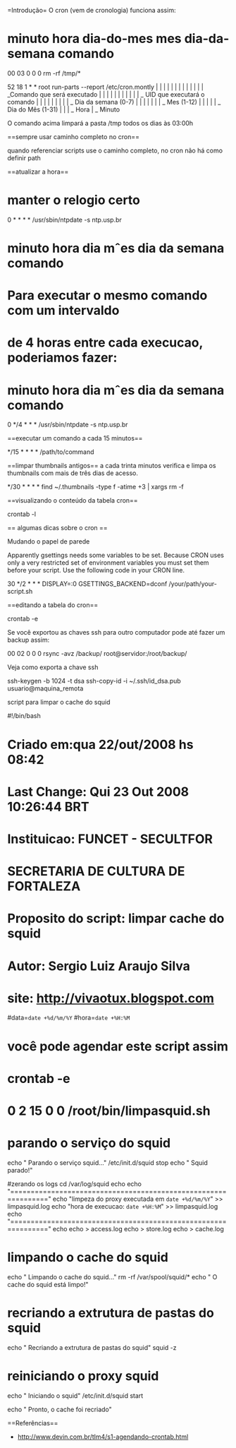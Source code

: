 =Introdução=
O cron (vem de cronologia) funciona assim:

# minuto hora dia-do-mes mes dia-da-semana comando
00 03 0 0 0 rm -rf /tmp/*

   52  18    1   *   *    root     run-parts --report /etc/cron.montly
   |   |     |   |   |      |      |
   |   |     |   |   |      |      \_Comando que será executado
   |   |     |   |   |      |
   |   |     |   |   |      \_ UID que executará o comando
   |   |     |   |   |
   |   |     |   |   \_ Dia da semana (0-7)
   |   |     |   |
   |   |     |   \_ Mes (1-12)
   |   |     |
   |   |     \_ Dia do Mês (1-31)
   |   |
   |   \_ Hora
   |
   \_ Minuto

O comando acima limpará a pasta /tmp
todos os dias às 03:00h

==sempre usar caminho completo no cron==

quando referenciar scripts use o caminho completo, no cron não há como definir path

==atualizar a hora==

# manter o relogio certo
0 * * * * /usr/sbin/ntpdate -s ntp.usp.br
# minuto hora dia mˆes dia da semana comando

# Para executar o mesmo comando com um intervaldo
# de 4 horas entre cada execucao, poderiamos fazer:
# minuto hora dia mˆes dia da semana comando
0 */4 * * * /usr/sbin/ntpdate -s ntp.usp.br

==executar um comando a cada 15 minutos==

*/15 * * * * /path/to/command

==limpar thumbnails antigos==
a cada trinta minutos verifica e limpa os thumbnails com mais de
três dias de acesso.

*/30 * * * * find ~/.thumbnails -type f -atime +3 | xargs rm -f

==visualizando o conteúdo da tabela cron==

crontab -l

== algumas dicas sobre o cron ==

Mudando o papel de parede

Apparently gsettings needs some variables to be set. Because CRON uses only a very restricted set of environment variables you must set them before your script. Use the following code in your CRON line.

30 */2 * * * DISPLAY=:0 GSETTINGS_BACKEND=dconf /your/path/your-script.sh


==editando a tabela do cron==

crontab -e


Se você exportou as chaves ssh para outro computador pode até fazer um backup
assim:

00 02 0 0 0 rsync -avz /backup/ root@servidor:/root/backup/

Veja como exporta a chave ssh

ssh-keygen -b 1024 -t dsa
ssh-copy-id -i ~/.ssh/id_dsa.pub usuario@maquina_remota


script para limpar o cache do squid

#!/bin/bash
# Criado em:qua 22/out/2008 hs 08:42
# Last Change: Qui 23 Out 2008 10:26:44 BRT
# Instituicao: FUNCET - SECULTFOR
# SECRETARIA DE CULTURA DE FORTALEZA
# Proposito do script: limpar cache do squid
# Autor: Sergio Luiz Araujo Silva
# site: http://vivaotux.blogspot.com

#data=`date +%d/%m/%Y`
#hora=`date +%H:%M`

# você pode agendar este script assim
# crontab -e
# 0 2 15 0 0  /root/bin/limpasquid.sh

# parando o serviço do squid
echo "  Parando o serviço squid..."
/etc/init.d/squid stop
echo "  Squid parado!"

#zerando os logs
cd /var/log/squid
echo
echo "==============================================================="
echo "limpeza do proxy executada em `date +%d/%m/%Y`" >> limpasquid.log
echo "hora de execucao: `date +%H:%M`" >> limpasquid.log
echo "==============================================================="
echo
echo > access.log
echo > store.log
echo > cache.log

# limpando o cache do squid
echo "  Limpando o cache do squid..."
rm -rf /var/spool/squid/*
echo "  O cache do squid está limpo!"

# recriando a extrutura de pastas do squid
echo "  Recriando a extrutura de pastas do squid"
squid -z

# reiniciando o proxy squid
echo "  Iniciando o squid"
/etc/init.d/squid start

echo "  Pronto, o cache foi recriado"



==Referências==
* http://www.devin.com.br/tlm4/s1-agendando-crontab.html
